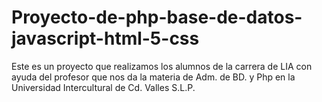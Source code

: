 # Proyecto-de-php-base-de-datos-javascript-html-5-css
Este es un proyecto que realizamos los alumnos de la carrera de LIA con ayuda del profesor que nos da la materia de Adm. de BD. y Php en la Universidad Intercultural de Cd. Valles S.L.P.
